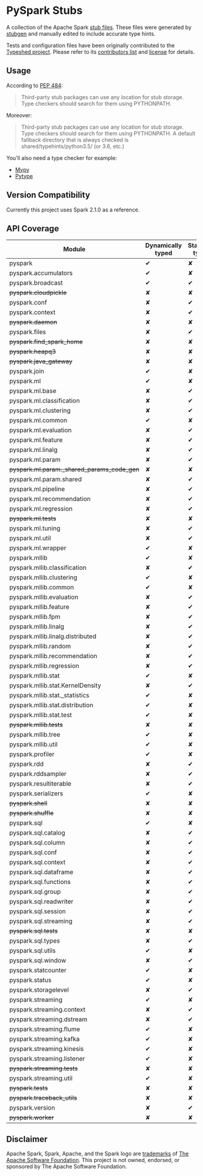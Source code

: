 # PySpark Stubs

A collection of the Apache Spark [stub files](https://www.python.org/dev/peps/pep-0484/#stub-files). These files were generated by [stubgen](https://github.com/python/mypy/blob/master/mypy/stubgen.py) and manually edited to include accurate type hints.

Tests and configuration files have been originally contributed to the [Typeshed project](https://github.com/python/typeshed/). Please refer to its [contributors list](https://github.com/python/typeshed/graphs/contributors) and [license](https://github.com/python/typeshed/blob/master/LICENSE) for details.


## Usage

According to [PEP 484](https://www.python.org/dev/peps/pep-0484/#storing-and-distributing-stub-files): 

> Third-party stub packages can use any location for stub storage. Type checkers should search for them using PYTHONPATH. 

Moreover:

> Third-party stub packages can use any location for stub storage. Type checkers should search for them using PYTHONPATH. A default fallback directory that is always checked is shared/typehints/python3.5/ (or 3.6, etc.)

You'll also need a type checker for example:

- [Mypy](https://github.com/python/mypy)
- [Pytype](https://github.com/google/pytype/)


## Version Compatibility

Currently this project uses Spark 2.1.0 as a reference.

## API Coverage

| Module                                             | Dynamically typed | Statically typed | Notes            |
|----------------------------------------------------|-------------------|------------------|------------------|
| pyspark                                            | ✔                 | ✘                |                  |
| pyspark.accumulators                               | ✔                 | ✘                |                  |
| pyspark.broadcast                                  | ✔                 | ✔                | Mixed            |
| <s>pyspark.cloudpickle</s>                         | ✘                 | ✘                | Internal         |
| pyspark.conf                                       | ✘                 | ✔                |                  |
| pyspark.context                                    | ✘                 | ✔                |                  |
| <s>pyspark.daemon</s>                              | ✘                 | ✘                | Internal         |
| pyspark.files                                      | ✘                 | ✔                |                  |
| <s>pyspark.find\_spark\_home</s>                   | ✘                 | ✘                | Internal         |
| <s>pyspark.heapq3</s>                              | ✘                 | ✘                | Internal         |
| <s>pyspark.java\_gateway</s>                       | ✘                 | ✘                | Internal         |
| pyspark.join                                       | ✔                 | ✘                |                  |
| pyspark.ml                                         | ✔                 | ✘                |                  |
| pyspark.ml.base                                    | ✘                 | ✔                |                  |
| pyspark.ml.classification                          | ✘                 | ✔                |                  |
| pyspark.ml.clustering                              | ✘                 | ✔                |                  |
| pyspark.ml.common                                  | ✔                 | ✘                |                  |
| pyspark.ml.evaluation                              | ✘                 | ✔                |                  |
| pyspark.ml.feature                                 | ✘                 | ✔                |                  |
| pyspark.ml.linalg                                  | ✘                 | ✔                |                  |
| pyspark.ml.param                                   | ✘                 | ✔                |                  |
| <s>pyspark.ml.param._shared_params\_code\_gen</s>  | ✘                 | ✘                | Internal         |
| pyspark.ml.param.shared                            | ✘                 | ✔                |                  |
| pyspark.ml.pipeline                                | ✘                 | ✔                |                  |
| pyspark.ml.recommendation                          | ✘                 | ✔                |                  |
| pyspark.ml.regression                              | ✘                 | ✔                |                  |
| <s>pyspark.ml.tests</s>                            | ✘                 | ✘                | Tests            |
| pyspark.ml.tuning                                  | ✘                 | ✔                |                  |
| pyspark.ml.util                                    | ✘                 | ✔                |                  |
| pyspark.ml.wrapper                                 | ✔                 | ✘                |                  |
| pyspark.mllib                                      | ✔                 | ✘                |                  |
| pyspark.mllib.classification                       | ✘                 | ✔                |                  |
| pyspark.mllib.clustering                           | ✔                 | ✘                |                  |
| pyspark.mllib.common                               | ✔                 | ✘                |                  |
| pyspark.mllib.evaluation                           | ✘                 | ✔                |                  |
| pyspark.mllib.feature                              | ✘                 | ✔                |                  |
| pyspark.mllib.fpm                                  | ✘                 | ✔                |                  |
| pyspark.mllib.linalg                               | ✘                 | ✔                |                  |
| pyspark.mllib.linalg.distributed                   | ✘                 | ✔                |                  |
| pyspark.mllib.random                               | ✘                 | ✔                |                  |
| pyspark.mllib.recommendation                       | ✘                 | ✔                |                  |
| pyspark.mllib.regression                           | ✘                 | ✔                |                  |
| pyspark.mllib.stat                                 | ✔                 | ✘                |                  |
| pyspark.mllib.stat.KernelDensity                   | ✘                 | ✔                |                  |
| pyspark.mllib.stat._statistics                     | ✔                 | ✘                |                  |
| pyspark.mllib.stat.distribution                    | ✔                 | ✘                |                  |
| pyspark.mllib.stat.test                            | ✔                 | ✘                |                  |
| <s>pyspark.mllib.tests</s>                         | ✘                 | ✘                | Tests            |
| pyspark.mllib.tree                                 | ✔                 | ✘                |                  |
| pyspark.mllib.util                                 | ✔                 | ✘                |                  |
| pyspark.profiler                                   | ✔                 | ✘                |                  |
| pyspark.rdd                                        | ✘                 | ✔                |                  |
| pyspark.rddsampler                                 | ✘                 | ✔                |                  |
| pyspark.resultiterable                             | ✘                 | ✔                |                  |
| pyspark.serializers                                | ✔                 | ✘                |                  |
| <s>pyspark.shell</s>                               | ✘                 | ✘                | Internal         |
| <s>pyspark.shuffle</s>                             | ✘                 | ✘                | Internal         |
| pyspark.sql                                        | ✔                 | ✘                |                  |
| pyspark.sql.catalog                                | ✘                 | ✔                |                  |
| pyspark.sql.column                                 | ✘                 | ✔                |                  |
| pyspark.sql.conf                                   | ✘                 | ✔                |                  |
| pyspark.sql.context                                | ✘                 | ✔                |                  |
| pyspark.sql.dataframe                              | ✘                 | ✔                |                  |
| pyspark.sql.functions                              | ✘                 | ✔                |                  |
| pyspark.sql.group                                  | ✘                 | ✔                |                  |
| pyspark.sql.readwriter                             | ✘                 | ✔                |                  |
| pyspark.sql.session                                | ✘                 | ✔                |                  |
| pyspark.sql.streaming                              | ✘                 | ✔                |                  |
| <s>pyspark.sql.tests</s>                           | ✘                 | ✘                | Tests            |
| pyspark.sql.types                                  | ✘                 | ✔                |                  |
| pyspark.sql.utils                                  | ✔                 | ✘                |                  |
| pyspark.sql.window                                 | ✘                 | ✔                |                  |
| pyspark.statcounter                                | ✔                 | ✘                |                  |
| pyspark.status                                     | ✔                 | ✘                |                  |
| pyspark.storagelevel                               | ✘                 | ✔                |                  |
| pyspark.streaming                                  | ✔                 | ✘                |                  |
| pyspark.streaming.context                          | ✘                 | ✔                |                  |
| pyspark.streaming.dstream                          | ✘                 | ✔                |                  |
| pyspark.streaming.flume                            | ✔                 | ✘                |                  |
| pyspark.streaming.kafka                            | ✔                 | ✘                |                  |
| pyspark.streaming.kinesis                          | ✔                 | ✘                |                  |
| pyspark.streaming.listener                         | ✔                 | ✘                |                  |
| <s>pyspark.streaming.tests</s>                     | ✘                 | ✘                | Tests            |
| pyspark.streaming.util                             | ✔                 | ✘                |                  |
| <s>pyspark.tests</s>                               | ✘                 | ✘                | Tests            |
| <s>pyspark.traceback\_utils</s>                    | ✘                 | ✘                | Internal         |
| pyspark.version                                    | ✘                 | ✔                |                  |
| <s>pyspark.worker</s>                              | ✘                 | ✘                | Internal         |

## Disclaimer

Apache Spark, Spark, Apache, and the Spark logo are <a href="https://www.apache.org/foundation/marks/">trademarks</a> of
  <a href="http://www.apache.org">The Apache Software Foundation</a>. This project is not owned, endorsed, or sponsored by The Apache Software Foundation.
